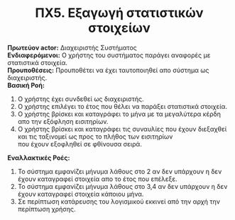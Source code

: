 # <center> **ΠΧ5. Εξαγωγή στατιστικών στοιχείων** </center> 
<b>Πρωτεύον actor:</b> Διαχειριστής Συστήματος <br>
<b>Ενδιαφερόμενοι:</b> Ο χρήστης του συστήματος παράγει αναφορές με στατιστικά στοιχεία. <br>
<b>Προυποθέσεις:</b> Προυποθέτει να έχει ταυτοποιηθεί απο σύστημα ως διαχειριστής. <br>
<b>Βασική Ροή:</b> 

1. Ο χρήστης έχει συνδεθεί ως διαχειριστής.
2. Ο χρήστης επιλέγει το έτος που θέλει να παράξει στατιστικά στοιχεία.
3. Ο χρήστης βρίσκει και καταγράφει το μήνα με τα μεγαλύτερα κέρδη απο την εξόφληση εισιτηρίων.
4. Ο χρήστης βρίσκει και καταγράφει τις συναυλίες που έχουν διεξαχθεί και τις ταξινομεί ως προς το πλήθος των εισιτηρίων <br>
που έχουν εξοφληθεί σε φθίνουσα σειρά.

<b>Εναλλακτικές Ροές:</b>

1. Το σύστημα εμφανίζει μήνυμα λάθους στο 2 αν δεν υπάρχουν η δεν έχουν καταγραφεί στοιχεία απο το έτος που επέλεξε.
2. Το σύστημα εμφανίζει μήνυμα λάθους στο 3,4 αν δεν υπάρχουν η δεν έχουν καταγραφεί στοιχεία κάποιου μήνα.
3. Σε περίπτωση κατάρευσης του λογισμικού εκκινεί από την αρχή την περίπτωση χρήσης.
